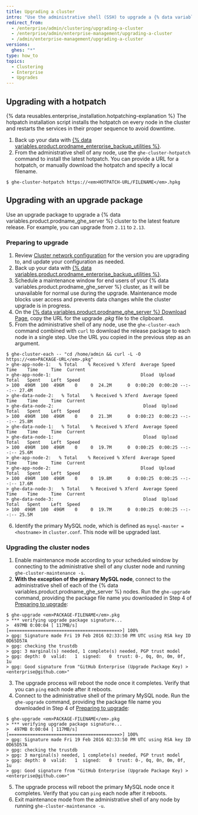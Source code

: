 ```yaml
---
title: Upgrading a cluster
intro: "Use the administrative shell (SSH) to upgrade a {% data variables.product.prodname_ghe_server %} cluster to the latest release."
redirect_from:
  - /enterprise/admin/clustering/upgrading-a-cluster
  - /enterprise/admin/enterprise-management/upgrading-a-cluster
  - /admin/enterprise-management/upgrading-a-cluster
versions:
  ghes: "*"
type: how_to
topics:
  - Clustering
  - Enterprise
  - Upgrades
---
```


## Upgrading with a hotpatch

{% data reusables.enterprise_installation.hotpatching-explanation %} The hotpatch installation script installs the hotpatch on every node in the cluster and restarts the services in their proper sequence to avoid downtime.

1. Back up your data with [{% data variables.product.prodname_enterprise_backup_utilities %}](https://github.com/github/backup-utils#readme).
2. From the administrative shell of any node, use the `ghe-cluster-hotpatch` command to install the latest hotpatch. You can provide a URL for a hotpatch, or manually download the hotpatch and specify a local filename.

```shell
$ ghe-cluster-hotpatch https://<em>HOTPATCH-URL/FILENAME</em>.hpkg
```

## Upgrading with an upgrade package

Use an upgrade package to upgrade a {% data variables.product.prodname_ghe_server %} cluster to the latest feature release. For example, you can upgrade from `2.11` to `2.13`.

### Preparing to upgrade

1. Review [Cluster network configuration](/enterprise/admin/guides/clustering/cluster-network-configuration) for the version you are upgrading to, and update your configuration as needed.
2. Back up your data with [{% data variables.product.prodname_enterprise_backup_utilities %}](https://github.com/github/backup-utils#readme).
3. Schedule a maintenance window for end users of your {% data variables.product.prodname_ghe_server %} cluster, as it will be unavailable for normal use during the upgrade. Maintenance mode blocks user access and prevents data changes while the cluster upgrade is in progress.
4. On the [{% data variables.product.prodname_ghe_server %} Download Page](https://enterprise.github.com/download), copy the URL for the upgrade _.pkg_ file to the clipboard.
5. From the administrative shell of any node, use the `ghe-cluster-each` command combined with `curl` to download the release package to each node in a single step. Use the URL you copied in the previous step as an argument.

```shell
$ ghe-cluster-each -- "cd /home/admin && curl -L -O  https://<em>PACKAGE-URL</em>.pkg"
> ghe-app-node-1:   % Total    % Received % Xferd  Average Speed   Time    Time     Time  Current
> ghe-app-node-1:                                  Dload  Upload   Total   Spent    Left  Speed
> 100  496M  100  496M    0     0  24.2M      0  0:00:20  0:00:20 --:--:-- 27.4M
> ghe-data-node-2:   % Total    % Received % Xferd  Average Speed   Time    Time     Time  Current
> ghe-data-node-2:                                  Dload  Upload   Total   Spent    Left  Speed
> 100  496M  100  496M    0     0  21.3M      0  0:00:23  0:00:23 --:--:-- 25.8M
> ghe-data-node-1:   % Total    % Received % Xferd  Average Speed   Time    Time     Time  Current
> ghe-data-node-1:                                  Dload  Upload   Total   Spent    Left  Speed
> 100  496M  100  496M    0     0  19.7M      0  0:00:25  0:00:25 --:--:-- 25.6M
> ghe-app-node-2:   % Total    % Received % Xferd  Average Speed   Time    Time     Time  Current
> ghe-app-node-2:                                  Dload  Upload   Total   Spent    Left  Speed
> 100  496M  100  496M    0     0  19.8M      0  0:00:25  0:00:25 --:--:-- 17.6M
> ghe-data-node-3:   % Total    % Received % Xferd  Average Speed   Time    Time     Time  Current
> ghe-data-node-3:                                  Dload  Upload   Total   Spent    Left  Speed
> 100  496M  100  496M    0     0  19.7M      0  0:00:25  0:00:25 --:--:-- 25.5M
```

6. Identify the primary MySQL node, which is defined as `mysql-master = <hostname>` in `cluster.conf`. This node will be upgraded last.

### Upgrading the cluster nodes

1. Enable maintenance mode according to your scheduled window by connecting to the administrative shell of any cluster node and running `ghe-cluster-maintenance -s`.
2. **With the exception of the primary MySQL node**, connect to the administrative shell of each of the {% data variables.product.prodname_ghe_server %} nodes.
   Run the `ghe-upgrade` command, providing the package file name you downloaded in Step 4 of [Preparing to upgrade](#preparing-to-upgrade):

```shell
$ ghe-upgrade <em>PACKAGE-FILENAME</em>.pkg
> *** verifying upgrade package signature...
>  497MB 0:00:04 [ 117MB/s] [==========================================>] 100%
> gpg: Signature made Fri 19 Feb 2016 02:33:50 PM UTC using RSA key ID 0D65D57A
> gpg: checking the trustdb
> gpg: 3 marginal(s) needed, 1 complete(s) needed, PGP trust model
> gpg: depth: 0  valid:   1  signed:   0  trust: 0-, 0q, 0n, 0m, 0f, 1u
> gpg: Good signature from "GitHub Enterprise (Upgrade Package Key) > <enterprise@github.com>"
```

3. The upgrade process will reboot the node once it completes. Verify that you can `ping` each node after it reboots.
4. Connect to the administrative shell of the primary MySQL node. Run the `ghe-upgrade` command, providing the package file name you downloaded in Step 4 of [Preparing to upgrade](#preparing-to-upgrade):

```shell
$ ghe-upgrade <em>PACKAGE-FILENAME</em>.pkg
> *** verifying upgrade package signature...
>  497MB 0:00:04 [ 117MB/s] [==========================================>] 100%
> gpg: Signature made Fri 19 Feb 2016 02:33:50 PM UTC using RSA key ID 0D65D57A
> gpg: checking the trustdb
> gpg: 3 marginal(s) needed, 1 complete(s) needed, PGP trust model
> gpg: depth: 0  valid:   1  signed:   0  trust: 0-, 0q, 0n, 0m, 0f, 1u
> gpg: Good signature from "GitHub Enterprise (Upgrade Package Key) > <enterprise@github.com>"
```

5. The upgrade process will reboot the primary MySQL node once it completes. Verify that you can `ping` each node after it reboots.
6. Exit maintenance mode from the administrative shell of any node by running `ghe-cluster-maintenance -u`.
